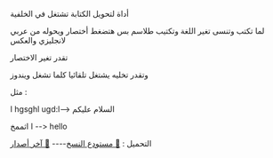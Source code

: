 أداة لتحويل الكتابة تشتغل في الخلفية 

لما تكتب وتنسى تغير اللغة وتكتيب طلاسم بس هتضغط أختصار ويحوله من عربي لانجليزي والعكس 

تقدر تغير الاختصار

وتقدر تخليه يشتغل تلقائيا كلما تشغل ويندوز

مثل :

ا    hgsghl ugd:l--> السلام عليكم

ا    اثممخ --> hello


التحميل :
[🔗 مستودع النسخ](https://github.com/Amradel201/replacer/releases)----
[🔗 آخر أصدار](https://github.com/Amradel201/replacer/releases/latest)

